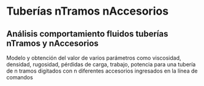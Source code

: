 # Tuberías nTramos nAccesorios

## Análisis comportamiento fluidos tuberías nTramos y nAccesorios

Modelo y obtención del valor de varios parámetros como viscosidad, densidad, 
rugosidad, pérdidas de carga, trabajo, potencia para una tubería de n tramos
digitados con n diferentes accesorios ingresados en la línea de comandos
